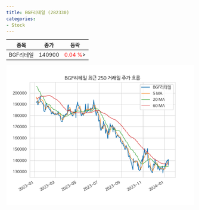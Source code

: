 ```yaml
---
title: BGF리테일 (282330)
categories:
- Stock
---
```


|종목|종가|등락|
|----|----|----|
|BGF리테일|140900|<span style="color: red">0.04 %</span>>|

<!-- more -->

![282330](/assets/images/stock/282330.png)